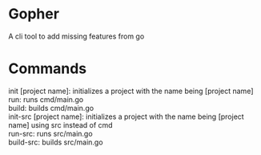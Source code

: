 # Gopher
A cli tool to add missing features from go

# Commands
init [project name]: initializes a project with the name being [project name]  
run: runs cmd/main.go  
build: builds cmd/main.go  
init-src [project name]: initializes a project with the name being [project name] using src instead of cmd  
run-src: runs src/main.go  
build-src: builds src/main.go  
